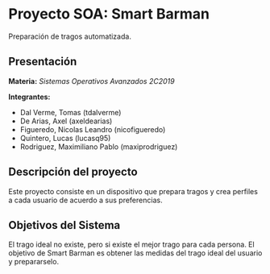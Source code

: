 # Proyecto SOA: Smart Barman
Preparación de tragos automatizada.
## Presentación

**Materia:** *Sistemas Operativos Avanzados 2C2019*

**Integrantes:**
 - Dal Verme, Tomas (tdalverme)
 - De Arias, Axel (axeldearias)
 - Figueredo, Nicolas Leandro (nicofigueredo)
 - Quintero, Lucas (lucasq95)
 - Rodriguez, Maximiliano Pablo (maxiprodriguez)
 
 ## Descripción del proyecto
 Este proyecto consiste en un dispositivo que prepara tragos y crea perfiles a cada usuario de acuerdo a sus preferencias.
 ## Objetivos del Sistema
 El trago ideal no existe, pero si existe el mejor trago para cada persona. El objetivo de Smart Barman es obtener las medidas del trago ideal del usuario y prepararselo.
 
